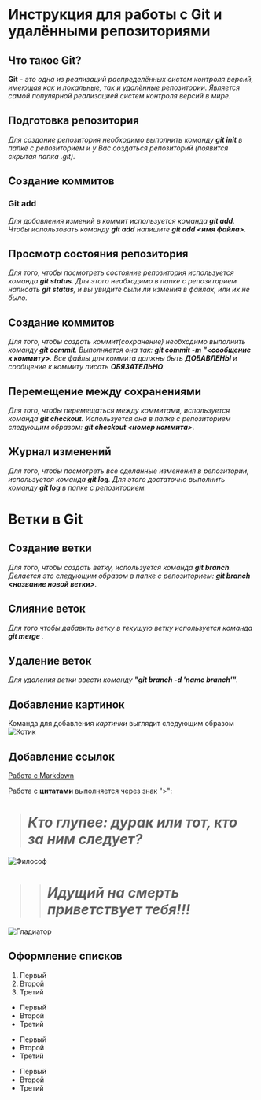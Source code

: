 # Инструкция для работы с Git и удалёнными репозиториями

## Что такое Git?

**Git** - *это одна из реализаций распределённых систем контроля версий, имеющая как и локальные, так и удалённые репозитории. Является самой популярной реализацией систем контроля версий в мире.*

## Подготовка репозитория

_Для создание репозитория необходимо выполнить команду **git init** в папке с репозиторием и у Вас создаться репозиторий (появится скрытая папка .git)._

## Создание коммитов

### Git add

_Для добавления измений в коммит используется команда **git add**. Чтобы использовать команду **git add** напишите **git add <имя файла>**._

## Просмотр состояния репозитория

_Для того, чтобы посмотреть состояние репозитория используется команда **git status**. Для этого необходимо в папке с репозиторием написать **git status**, и вы увидите были ли измения в файлах, или их не было._

## Создание коммитов

_Для того, чтобы создать коммит(сохранение) необходимо выполнить команду **git commit**. Выполняется она так: **git commit -m "<сообщение к коммиту>**. Все файлы для коммита должны быть ***ДОБАВЛЕНЫ*** и сообщение к коммиту писать ***ОБЯЗАТЕЛЬНО***._

## Перемещение между сохранениями

_Для того, чтобы перемещаться между коммитами, используется команда **git checkout**. Используется она в папке с репозиторием следующим образом: **git checkout <номер коммита>**._

## Журнал изменений

_Для того, чтобы посмотреть все сделанные изменения в репозитории, используется команда **git log**. Для этого достаточно выполнить команду **git log** в папке с репозиторием._

# Ветки в Git

## Создание ветки

_Для того, чтобы создать ветку, используется команда **git branch**. Делается это следующим образом в папке с репозиторием: **git branch <название новой ветки>**._

## Слияние веток

_Для того чтобы дабавить ветку в текущую ветку используется команда **git merge <name branch>**._

## Удаление веток

_Для удаления ветки ввести команду **"git branch -d 'name branch'"**._

## Добавление картинок
Команда для добавления *картинки* выглядит следующим образом
![Котик](https://w-dog.ru/wallpapers/1/35/291997611927127/tigr-dikaya-koshka-zuby.jpg)

## Добавление ссылок

[Работа с Markdown](https://gist.github.com/Jekins/2bf2d0638163f1294637)


Работа с **цитатами** выполняется через знак ">":

># ***Кто глупее: дурак или тот, кто за ним следует?***

![Философ](https://sexologyjournal.ru/wp-content/uploads/2020/10/ic_platon.jpg)

>># ***Идущий на смерть приветствует тебя!!!***

![Гладиатор](https://www.kinonews.ru/insimgs/2021/shotimg/shotimg100055_1.jpg)
## Оформление списков

1. Первый
2. Второй
3. Третий

* Первый
* Второй
* Третий 

- Первый
- Второй
- Третий 

+ Первый
+ Второй
+ Третий 